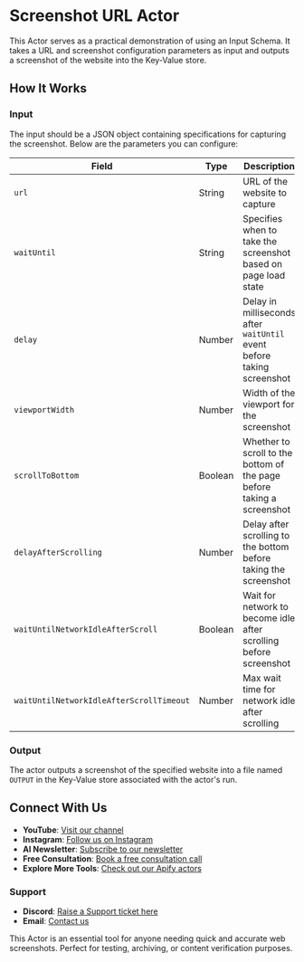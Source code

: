 # Screenshot URL Actor

This Actor serves as a practical demonstration of using an Input Schema. It takes a URL and screenshot configuration parameters as input and outputs a screenshot of the website into the Key-Value store.

## How It Works

### Input

The input should be a JSON object containing specifications for capturing the screenshot. Below are the parameters you can configure:

| Field                             | Type    | Description                                                           | Allowed Values                                                   |
| --------------------------------- | ------- | --------------------------------------------------------------------- | ---------------------------------------------------------------- |
| `url`                             | String  | URL of the website to capture                                         | Any valid URL string                                             |
| `waitUntil`                       | String  | Specifies when to take the screenshot based on page load state        | "load", "domcontentloaded", "networkidle2", "networkidle0"       |
| `delay`                           | Number  | Delay in milliseconds after `waitUntil` event before taking screenshot| 0 to 3,600,000                                                   |
| `viewportWidth`                   | Number  | Width of the viewport for the screenshot                              | 100 to 3840                                                      |
| `scrollToBottom`                  | Boolean | Whether to scroll to the bottom of the page before taking a screenshot| true, false                                                      |
| `delayAfterScrolling`             | Number  | Delay after scrolling to the bottom before taking the screenshot      | 0 to 3,600,000                                                   |
| `waitUntilNetworkIdleAfterScroll` | Boolean | Wait for network to become idle after scrolling before screenshot     | true, false                                                      |
| `waitUntilNetworkIdleAfterScrollTimeout` | Number | Max wait time for network idle after scrolling              | 1,000 to 3,600,000                                               |

### Output

The actor outputs a screenshot of the specified website into a file named `OUTPUT` in the Key-Value store associated with the actor's run.

## Connect With Us

- **YouTube**: [Visit our channel](https://www.youtube.com/@CodeMaster-421)
- **Instagram**: [Follow us on Instagram](https://www.instagram.com/quicklifesolutionsofficial/)
- **AI Newsletter**: [Subscribe to our newsletter](https://sendfox.com/quicklifesolutions)
- **Free Consultation**: [Book a free consultation call](https://tidycal.com/quicklifesolutions/free-consultation)
- **Explore More Tools**: [Check out our Apify actors](https://apify.com/dainty_screw)

### Support

- **Discord**: [Raise a Support ticket here](https://discord.gg/2WGj2PDmHb)
- **Email**: [Contact us](mailto:codemasterdevops@gmail.com)

This Actor is an essential tool for anyone needing quick and accurate web screenshots. Perfect for testing, archiving, or content verification purposes.
